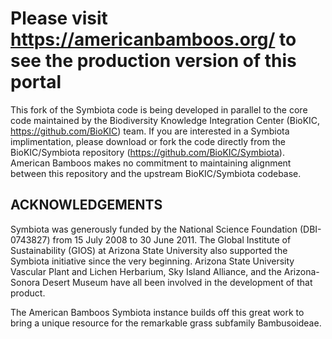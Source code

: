 # Please visit https://americanbamboos.org/ to see the production version of this portal

This fork of the Symbiota code is being developed in parallel to the core code maintained by the Biodiversity Knowledge Integration Center (BioKIC, https://github.com/BioKIC) team.
If you are interested in a Symbiota implimentation, please download or fork the code directly from the BioKIC/Symbiota repository (https://github.com/BioKIC/Symbiota). 
American Bamboos makes no commitment to maintaining alignment between this repository and the upstream BioKIC/Symbiota codebase.

## ACKNOWLEDGEMENTS

Symbiota was generously funded by the National Science Foundation (DBI-0743827) from 15 July 2008 to 30 June 2011. The Global Institute of Sustainability (GIOS) at Arizona State University also supported the Symbiota initiative since the very beginning. Arizona State University Vascular Plant and Lichen Herbarium, Sky Island Alliance, and the Arizona-Sonora Desert Museum have all been involved in the development of that product.

The American Bamboos Symbiota instance builds off this great work to bring a unique resource for the remarkable grass subfamily Bambusoideae.